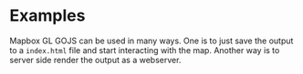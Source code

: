 # Examples

Mapbox GL GOJS can be used in many ways. One is to just save the output to a `index.html` file and start interacting with the map. Another way is to server side render the output as a webserver.

